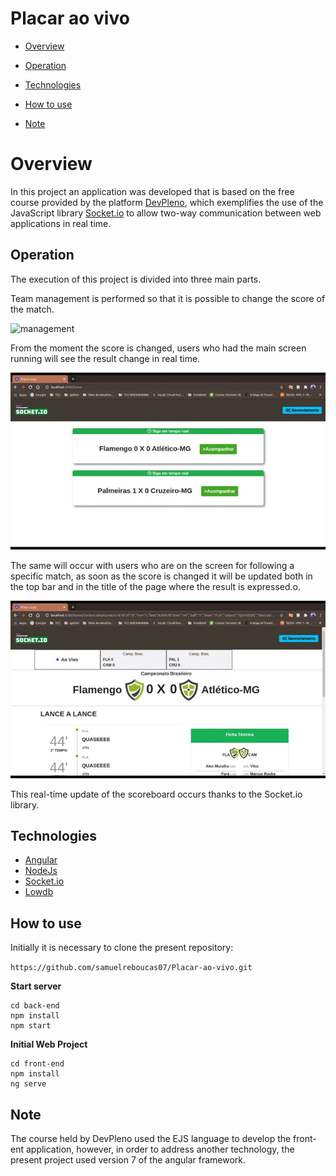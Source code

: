 

# Placar ao vivo

* [Overview](#overview)

* [Operation](#operation)

* [Technologies](#technologies)

* [How to use](#How-to-use)

* [Note](#note)

# Overview

In this project an application was developed that is based on the free course provided by the platform [DevPleno](https://devpleno.com/), which exemplifies the use of the JavaScript library [Socket.io](https://socket.io/) to allow two-way communication between web applications in real time.

## Operation
The execution of this project is divided into three main parts.

Team management is performed so that it is possible to change the score of the match.

![management](https://github.com/samuelreboucas07/Placar-ao-vivo/blob/master/assets/gerenciamento.gif)

From the moment the score is changed, users who had the main screen running will see the result change in real time.

![home](https://github.com/samuelreboucas07/Placar-ao-vivo/blob/master/assets/main.gif)

The same will occur with users who are on the screen for following a specific match, as soon as the score is changed it will be updated both in the top bar and in the title of the page where the result is expressed.o.

![details](https://github.com/samuelreboucas07/Placar-ao-vivo/blob/master/assets/detalhes.gif)

This real-time update of the scoreboard occurs thanks to the Socket.io library.

## Technologies

* [Angular](https://angular.io/)
* [NodeJs](https://nodejs.org/en/)
* [Socket.io](https://socket.io/)
* [Lowdb](https://github.com/typicode/lowdb)

## How to use

Initially it is necessary to clone the present repository:

``` https://github.com/samuelreboucas07/Placar-ao-vivo.git ```

**Start server** 
```
cd back-end
npm install 
npm start
```
**Initial Web Project**
```
cd front-end
npm install 
ng serve
```

## Note

The course held by DevPleno used the EJS language to develop the front-ent application, however, in order to address another technology, the present project used version 7 of the angular framework.
